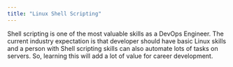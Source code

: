 ```yaml
---
title: "Linux Shell Scripting"
---
```



Shell scripting is one of the most valuable skills as a DevOps Engineer. The current industry expectation is that developer should have basic Linux skills and a person with Shell scripting skills can also automate lots of tasks on servers. So, learning this will add a lot of value for career development.
